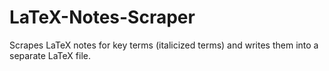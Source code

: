 # LaTeX-Notes-Scraper
Scrapes LaTeX notes for key terms (italicized terms) and writes them into a separate LaTeX file.
